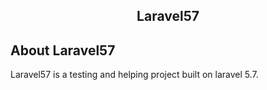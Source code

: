 <h2 align="center">Laravel57</h2>



## About Laravel57

Laravel57 is a testing and helping project built on laravel 5.7.



